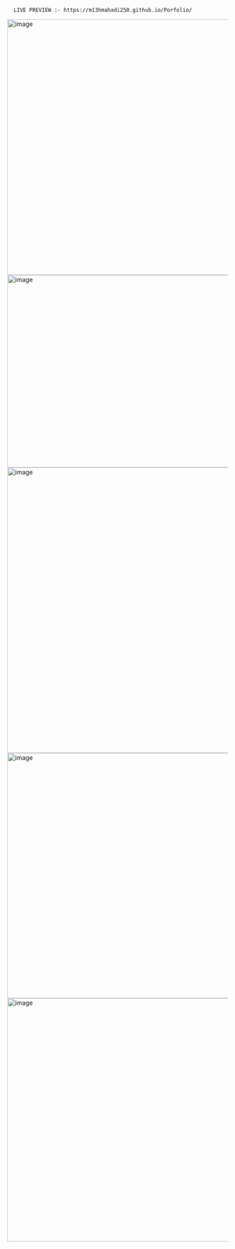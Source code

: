       LIVE PREVIEW :- https://m13hmahadi250.github.io/Porfolio/

<img width="929" height="583" alt="image" src="https://github.com/user-attachments/assets/b507e430-f4f7-4683-ae89-1aa4d7c1664b" />
<img width="932" height="439" alt="image" src="https://github.com/user-attachments/assets/46f2dc54-d1f9-4bd7-8ebc-6e05b9ae0728" />
<img width="1109" height="651" alt="image" src="https://github.com/user-attachments/assets/e4d4f5fd-28f7-4e69-b520-1a08764f5ed5" />
<img width="1001" height="559" alt="image" src="https://github.com/user-attachments/assets/89b7a653-16e4-4e89-b781-e5e77d81c0a7" />
<img width="1000" height="555" alt="image" src="https://github.com/user-attachments/assets/6b017be4-dc4c-4535-9727-8250727196b9" />

